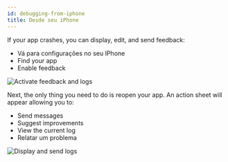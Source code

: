 ```yaml
---
id: debugging-from-iphone
title: Desde seu iPhone
---
```


If your app crashes, you can display, edit, and send feedback:

* Vá para configurações no seu IPhone
* Find your app
* Enable feedback

![Activate feedback and logs](assets/en/debugging/activate-feedback-logs.png)

Next, the only thing you need to do is reopen your app. An action sheet will appear allowing you to:
* Send messages
* Suggest improvements
* View the current log
* Relatar um problema

![Display and send logs](assets/en/debugging/display-send-logs.png)


